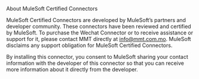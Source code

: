 About MuleSoft Certified Connectors

MuleSoft Certified Connectors are developed by MuleSoft’s partners and developer community. These connectors have been reviewed and certified by MuleSoft. To purchase the Wechat Connector or to receive assistance or support for it, please contact MMT directly at info@mmt.com.mo. MuleSoft disclaims any support obligation for MuleSoft Certified Connectors.

By installing this connector, you consent to MuleSoft sharing your contact information with the developer of this connector so that you can receive more information about it directly from the developer.
